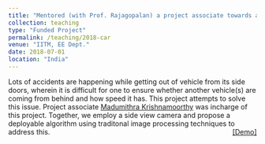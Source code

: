 ```yaml
---
title: "Mentored (with Prof. Rajagopalan) a project associate towards a funded project."
collection: teaching
type: "Funded Project"
permalink: /teaching/2018-car
venue: "IITM, EE Dept."
date: 2018-07-01
location: "India"
---
```

<p style="text-align:left;">
  Lots of accidents are happening while getting out of vehicle from its side doors, wherein it is difficult for one to ensure whether another vehicle(s) are coming from behind and how speed it has. This project attempts to solve this issue. Project associate <a href="https://in.linkedin.com/in/madhumithra-krishnamoorthy-49981a153">Madumithra Krishnamoorthy</a> was incharge of this project. Together, we employ a side view camera and propose a deployable algorithm using traditonal image processing techniques to address this. 
    <span style="float:right;">
         <a href="https://drive.google.com/open?id=1f30V7ORC2U9qUShvbsT1Qmc2t5kBT4Og">&#91;Demo&#93;</a>  
    </span>
</p>

